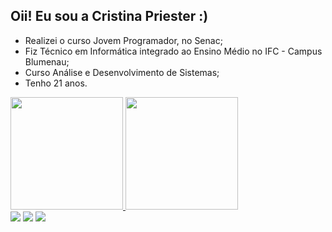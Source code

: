 ## Oii! Eu sou a Cristina Priester :)

- Realizei o curso Jovem Programador, no Senac;
- Fiz Técnico em Informática integrado ao Ensino Médio no IFC - Campus Blumenau;
- Curso Análise e Desenvolvimento de Sistemas;
- Tenho 21 anos.

 <div>
  <a href="https://github.com/crispriester">
  <img height="180em" src="https://github-readme-stats.vercel.app/api?username=crispriester&show_icons=true&theme=radical&include_all_commits=true&count_private=true"/>
  <img height="180em" src="https://github-readme-stats.vercel.app/api/top-langs/?username=crispriester&layout=compact&langs_count=7&theme=radical"/>
</div>
  

<div> 
  <a href="https://instagram.com/cristina_priester" target="_blank"><img src="https://img.shields.io/badge/-Instagram-%23E4405F?style=for-the-badge&logo=instagram&logoColor=white" target="_blank"></a>
  <a href = "mailto:cristinapriester2003@gmail.com"><img src="https://img.shields.io/badge/-Gmail-%23333?style=for-the-badge&logo=gmail&logoColor=white" target="_blank"></a>
  <a href="https://www.linkedin.com/in/cristina-priester-97a290214" target="_blank"><img src="https://img.shields.io/badge/-LinkedIn-%230077B5?style=for-the-badge&logo=linkedin&logoColor=white" target="_blank"></a> 

</div>
